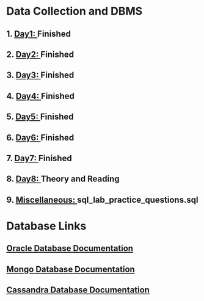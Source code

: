 # **Data Collection and DBMS**

  ## **1. [Day1: ](https://github.com/kushagrapatidar/DC_and_DBMS/tree/main/Day1)** Finished
  ## **2. [Day2: ](https://github.com/kushagrapatidar/DC_and_DBMS/tree/main/Day2)** Finished
  ## **3. [Day3: ](https://github.com/kushagrapatidar/DC_and_DBMS/tree/main/Day3)** Finished
  ## **4. [Day4: ](https://github.com/kushagrapatidar/DC_and_DBMS/tree/main/Day4)** Finished
  ## **5. [Day5: ](https://github.com/kushagrapatidar/DC_and_DBMS/tree/main/Day5)** Finished
  ## **6. [Day6: ](https://github.com/kushagrapatidar/DC_and_DBMS/tree/main/Day6)** Finished
  ## **7. [Day7: ](https://github.com/kushagrapatidar/DC_and_DBMS/tree/main/Day7)** Finished
  ## **8. [Day8: ](https://github.com/kushagrapatidar/DC_and_DBMS/tree/main/Day8)** Theory and Reading
  ## **9. [Miscellaneous: ](https://github.com/kushagrapatidar/DC_and_DBMS/tree/main/Miscellaneous)** sql_lab_practice_questions.sql

# **Database Links**
  ## **[Oracle Database Documentation](https://livesql.oracle.com/ords/f?p=590:49::::RP,49:P49_TYPES:C)**
  ## **[Mongo Database Documentation](https://www.mongodb.com/docs/manual/introduction/)**
  ## **[Cassandra Database Documentation](https://cassandra.apache.org/_/quickstart.html)**

